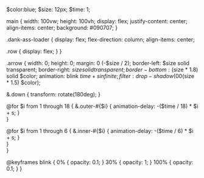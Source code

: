 <DOCTYPE
html>
<main>
   <div class="dank-ass-loader">
      <div class="row">
         <div class="arrow up outer outer-18"></div>
         <div class="arrow down outer outer-17"></div>
         <div class="arrow up outer outer-16"></div>
         <div class="arrow down outer outer-15"></div>
         <div class="arrow up outer outer-14"></div>
      </div>
      <div class="row">
         <div class="arrow up outer outer-1"></div>
         <div class="arrow down outer outer-2"></div>
         <div class="arrow up inner inner-6"></div>
         <div class="arrow down inner inner-5"></div>
         <div class="arrow up inner inner-4"></div>
         <div class="arrow down outer outer-13"></div>
         <div class="arrow up outer outer-12"></div>
      </div>
      <div class="row">
         <div class="arrow down outer outer-3"></div>
         <div class="arrow up outer outer-4"></div>
         <div class="arrow down inner inner-1"></div>
         <div class="arrow up inner inner-2"></div>
         <div class="arrow down inner inner-3"></div>
         <div class="arrow up outer outer-11"></div>
         <div class="arrow down outer outer-10"></div>
      </div>
      <div class="row">
         <div class="arrow down outer outer-5"></div>
         <div class="arrow up outer outer-6"></div>
         <div class="arrow down outer outer-7"></div>
         <div class="arrow up outer outer-8"></div>
         <div class="arrow down outer outer-9"></div>
      </div>
   </div>
</main>
$color:blue;
$size: 12px;
$time: 1;

main {
   width: 100vw;
   height: 100vh;
   display: flex;
   justify-content: center;
   align-items: center;
   background:  #090707;
}

.dank-ass-loader {
   display: flex;
   flex-direction: column;
   align-items: center;
   
   .row {
      display: flex;
   }
}

.arrow {
   width: 0; 
   height: 0;
   margin: 0 (-$size / 2);
   border-left: $size solid transparent;
   border-right: $size solid transparent;
   border-bottom: ($size * 1.8) solid $color;
   animation: blink $time + s infinite;
   filter: drop-shadow(0 0 ($size * 1.5) $color);
    
   &.down {
      transform: rotate(180deg);
   }
   
   @for $i from 1 through 18 {
      &.outer-#{$i} {
         animation-delay: -($time / 18) * $i + s;
      }  
   }

   @for $i from 1 through 6 {
      &.inner-#{$i} {
         animation-delay: -($time / 6) * $i + s;
      }  
   }  
}

@keyframes blink {
  0% { opacity: 0.1; }
  30% { opacity: 1; }
  100% { opacity: 0.1; }
}

